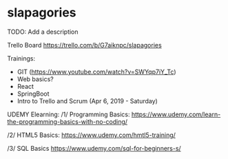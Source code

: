 # slapagories
TODO: Add a description

Trello Board
https://trello.com/b/G7aiknpc/slapagories

Trainings:
- GIT (https://www.youtube.com/watch?v=SWYqp7iY_Tc)
- Web basics?
- React
- SpringBoot
- Intro to Trello and Scrum (Apr 6, 2019 - Saturday)

UDEMY Elearning:
/1/ Programming Basics:
https://www.udemy.com/learn-the-programming-basics-with-no-coding/

/2/ HTML5 Basics:
https://www.udemy.com/hmtl5-training/

/3/ SQL Basics
https://www.udemy.com/sql-for-beginners-s/

